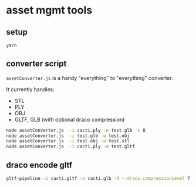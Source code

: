 # asset mgmt tools

## setup

```bash
yarn
```

## converter script

`assetConverter.js` is a handy "everything" to "everything" converter.

It currently handles:

- STL
- PLY
- OBJ
- GLTF, GLB (with optional draco compression)

```bash
node assetConverter.js  -i cacti.ply -o test.glb -c 8
node assetConverter.js  -i test.glb -o test.obj
node assetConverter.js  -i test.obj -o test.stl
node assetConverter.js  -i cacti.ply -o test.gltf
```

## draco encode gltf

```bash
gltf-pipeline -i cacti.gltf -o cacti.glb -d --draco.compressionLevel 7
```
